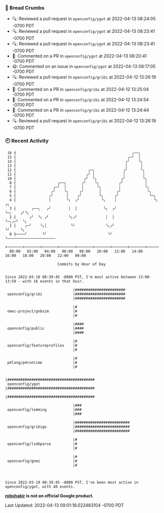 ### 🍞 Bread Crumbs

 * 🔍: Reviewed a pull request in  `openconfig/ygot` at 2022-04-13 08:24:05 -0700 PDT
 * 🔍: Reviewed a pull request in  `openconfig/ygot` at 2022-04-13 08:23:41 -0700 PDT
 * 🔍: Reviewed a pull request in  `openconfig/ygot` at 2022-04-13 08:23:41 -0700 PDT
 * 💬: Commented on a PR in  `openconfig/ygot` at 2022-04-13 08:20:41 -0700 PDT
 * 😃: Commented on an issue in `openconfig/ygot` at 2022-04-13 08:17:05 -0700 PDT
 * 🔍: Reviewed a pull request in  `openconfig/gribi` at 2022-04-12 13:26:19 -0700 PDT
 * 💬: Commented on a PR in  `openconfig/gribi` at 2022-04-12 13:25:04 -0700 PDT
 * 💬: Commented on a PR in  `openconfig/gribi` at 2022-04-12 13:24:54 -0700 PDT
 * 💬: Commented on a PR in  `openconfig/gribi` at 2022-04-12 13:24:44 -0700 PDT
 * 🔍: Reviewed a pull request in  `openconfig/gribi` at 2022-04-12 13:26:19 -0700 PDT

### 🕘 Recent Activity
```
 16 ┼                                                     ╭──╮
 15 ┤                                                   ╭─╯  │
 14 ┤                                                  ╭╯    ╰╮
 13 ┤                                                  │      │
 12 ┤                                 ╭─╮             ╭╯      ╰╮
 11 ┤                                ╭╯ │             │        │
 10 ┤                               ╭╯  ╰╮           ╭╯        ╰╮
  8 ┤                   ╭──╮       ╭╯    ╰╮         ╭╯          │
  7 ┤                 ╭─╯  │       │      ╰╮        │           ╰╮
  6 ┤                ╭╯    ╰╮     ╭╯       │       ╭╯            ╰╮
  5 ┤               ╭╯      │    ╭╯        ╰╮     ╭╯              ╰─╮
  4 ┤               │       ╰╮  ╭╯          ╰╮    │                 ╰╮       ╭╮
  3 ┤       ╭──╮   ╭╯        │  │            ╰╮  ╭╯                  ╰─╮    ╭╯╰╮
  2 ┤      ╭╯  ╰╮ ╭╯         ╰╮╭╯             │  │                     ╰─╮╭─╯  ╰╮
  1 ┤    ╭─╯    ╰╮│           ╰╯              ╰╮╭╯                       ╰╯     ╰╮
  0 ┼────╯       ╰╯                            ╰╯                                ╰──────────────────────
    +───────+───────+───────+───────+───────+───────+───────+───────+───────+───────+───────+───────+────
  00:00   02:00   04:00   06:00   08:00   10:00   12:00   14:00   16:00   18:00   20:00   22:00   00:00   

						Commits by Hour of Day


Since 2022-03-10 08:39:45 -0800 PST, I'm most active between 13:00-13:59 - with 16 events in that hour.

```



```
                               |#######################
 openconfig/gribi              |#######################
                               |#######################

                               |#
 omec-project/gnbsim           |#
                               |#

                               |####
 openconfig/public             |####
                               |####

                               |#
 openconfig/featureprofiles    |#
                               |#

                               |#
 p4lang/p4runtime              |#
                               |#

                               |########################################
 openconfig/ygot               |########################################
                               |########################################

                               |###
 openconfig/lemming            |###
                               |###

                               |#########################
 openconfig/gribigo            |#########################
                               |#########################

                               |#
 openconfig/lsdbparse          |#
                               |#

                               |#
 openconfig/gnmi               |#
                               |#



Since 2022-03-10 08:39:45 -0800 PST, I've been most active in openconfig/ygot, with 40 events.

```
**[robshakir](mailto:robjs@google.com) is not an official Google product.**  


Last Updated: 2022-04-13 09:01:18.022483104 -0700 PDT
